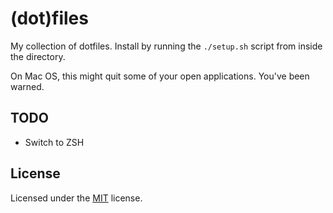 (dot)files
==========

My collection of dotfiles.  Install by running the
`./setup.sh` script from inside the directory.

On Mac OS, this might quit some of your open applications.
You've been warned.

TODO
----

- Switch to ZSH

License
-------

Licensed under the [MIT][mit] license.


[mit]: http://opensource.org/licenses/MIT

